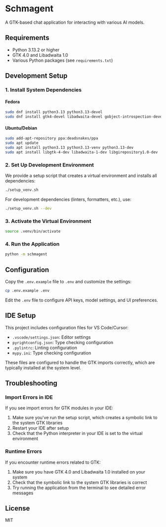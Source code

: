 # Schmagent

A GTK-based chat application for interacting with various AI models.

## Requirements

- Python 3.13.2 or higher
- GTK 4.0 and Libadwaita 1.0
- Various Python packages (see `requirements.txt`)

## Development Setup

### 1. Install System Dependencies

#### Fedora

```bash
sudo dnf install python3.13 python3.13-devel
sudo dnf install gtk4-devel libadwaita-devel gobject-introspection-devel
```

#### Ubuntu/Debian

```bash
sudo add-apt-repository ppa:deadsnakes/ppa
sudo apt update
sudo apt install python3.13 python3.13-venv python3.13-dev
sudo apt install libgtk-4-dev libadwaita-1-dev libgirepository1.0-dev
```

### 2. Set Up Development Environment

We provide a setup script that creates a virtual environment and installs all dependencies:

```bash
./setup_venv.sh
```

For development dependencies (linters, formatters, etc.), use:

```bash
./setup_venv.sh --dev
```

### 3. Activate the Virtual Environment

```bash
source .venv/bin/activate
```

### 4. Run the Application

```bash
python -m schmagent
```

## Configuration

Copy the `.env.example` file to `.env` and customize the settings:

```bash
cp .env.example .env
```

Edit the `.env` file to configure API keys, model settings, and UI preferences.

## IDE Setup

This project includes configuration files for VS Code/Cursor:

- `.vscode/settings.json`: Editor settings
- `pyrightconfig.json`: Type checking configuration
- `.pylintrc`: Linting configuration
- `mypy.ini`: Type checking configuration

These files are configured to handle the GTK imports correctly, which are typically installed at the system level.

## Troubleshooting

### Import Errors in IDE

If you see import errors for GTK modules in your IDE:

1. Make sure you've run the setup script, which creates a symbolic link to the system GTK libraries
2. Restart your IDE after setup
3. Check that the Python interpreter in your IDE is set to the virtual environment

### Runtime Errors

If you encounter runtime errors related to GTK:

1. Make sure you have GTK 4.0 and Libadwaita 1.0 installed on your system
2. Check that the symbolic link to the system GTK libraries is correct
3. Try running the application from the terminal to see detailed error messages

## License

MIT
